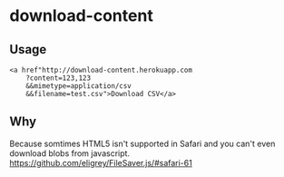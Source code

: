 # download-content

## Usage

```
<a href"http://download-content.herokuapp.com
    ?content=123,123
    &&mimetype=application/csv
    &&filename=test.csv">Download CSV</a>
```

## Why
Because somtimes HTML5 isn't supported in Safari and you can't even
download blobs from javascript.
https://github.com/eligrey/FileSaver.js/#safari-61
